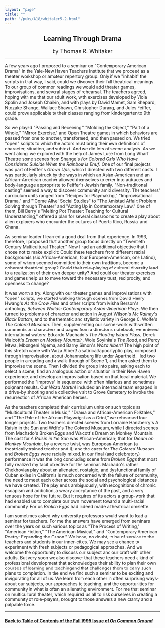 ```yaml
---
layout: "page"
title: ""
path: "/pubs/A18/whitaker5-2.html"
---
```

<main>
<center><h2>
Learning Through Drama</h2>
<font size="+1">by Thomas R. Whitaker</font>
</center><hr/>
A few years ago I proposed to a seminar on "Contemporary American  Drama"
in the Yale-New Haven Teachers Institute that we proceed as  a theater
workshop or amateur repertory group.  Only if we "inhabit"  the scripts in
that way, I said, could we discover their full theatrical  meanings.  To
our group of common readings we would add theater  games, improvisations,
and several stages of rehearsal.  The teachers  agreed, hoping with me
that our adult work, with exercises  developed by Viola Spolin and Joseph
Chaikin, and with plays by  David Mamet, Sam Shepard, Ntozake Shange,
Wallace Shawn,  Christopher Durang, and Jules Feiffer, could prove
applicable to their  classes ranging from kindergarten to 9th grade.
<p>
So we played "Passing and Receiving," "Molding the Object," "Part of a
Whole," "Mirror Exercise," and Open Theatre games in which  behaviors are
passed from one to another, transformed, and then  passed on.  We tried
"open" scripts to which the actors must bring  their own definitions of
character, situation, and subtext.  And we did  lots of scene analysis.
As we went along, we explored with the help  of James Luse from Long Wharf
Theatre some scenes from Shange's <i>For Colored Girls Who Have Considered
Suicide When the Rainbow is  Enuf</i>.  One of our final projects was part
of Feiffer's <i>Grown Ups</i>, which  I directed with two different casts.
I was particularly struck by the  ways in which an Asian-American and an
African-American teacher  allowed themselves to enter into attitudes and
body-language  appropriate to Feiffer's Jewish family.  "Non-traditional
casting"  seemed a way to discover community amid diversity.  The
teachers'  curriculum units ranged from "Recipes for Playmaking,"
"Improvisational Drama," and "'Come Alive' Social Studies" to "The
Amistad Affair: Problem Solving through Theater" and "Acting Up in
Contemporary Law." One of them, Bill Derry's "Melting Pot Theater:
Teaching for Cultural Understanding," offered a plan for several
classrooms to create a play about alien explorers who encounter the
cultures of Puerto Rico, Russia, and Ghana.
</p><p>As seminar leader I learned a good deal from that experience.  In
1993, therefore, I proposed that another group focus directly on
"Twentieth Century Multicultural Theater." Now I had an additional
objective that I chose not to make explicit: Could these teachers from
different racial backgrounds (six African-American, four
European-American, one Latino), some of whom seemed committed  to their
own traditions, become a coherent theatrical group? Could  their
role-playing of cultural diversity lead to a realization of their  own
deeper unity? And could our theater exercises and games help  us to move
toward the necessary trust, reciprocity, and openness to  change?
</p><p>
It was worth a try.  Along with our theater games and  improvisations with
"open" scripts, we started walking through  scenes from David Henry
Hwang's <i>As the Crow Flies</i> and other scripts  from Misha Berson's
anthology, <i>Between Worlds: Contemporary  Asian-American Plays</i>. We
then turned to problems of character and  action in August Wilson's <i>Ma
Rainey's Black Bottom</i>, and to the  thematic and stylistic variety in
George C. Wolfe's <i>The Colored  Museum</i>.  Then, supplementing our
scene-work with written  comments on characters and pages from a
director's notebook, we  entered international waters: Eduardo Machado's
<i>The Floating Island  Plays</i>, Derek Walcott's <i>Dream on Monkey
Mountain</i>, Wole Soyinka's <i>The Road</i>, and Percy Mtwa, Mbongeni
Ngema, and Barny Simon's <i>Woza Albert!</i> The high point of this
stretch came with Woza Albert!  ­a satirical/apocalyptic play,
composed through improvisation,  about Johannesburg life under Apartheid.
I led two people in a  reading and a walk-through of Scene 1, and then
asked them to  improvise the scene.  Then I divided the group into pairs,
asking  each to select a scene, find an analogous action or situation in
their  New Haven experience, and develop an improvisation based on that
local material.  We performed the "improvs" in sequence, with often
hilarious and sometimes poignant results.  Our <i>Woza Martin!</i>
included  an interracial team engaged in a drive-by shooting and a
collective  visit to Grove Cemetery to invoke the resurrection of  African
American heroes.
</p><p>
As the teachers completed their curriculum units on such topics as
"Multicultural Theater in Music," "Drama and African-American  Folktales,"
and "The Role of the African Playwright as a Griot," we  rehearsed four
longer projects.  Two teachers directed scenes from  Lorraine Hansberry's
A Raisin in the Sun and Wolfe's The Colored  Museum, while I directed
scenes from Machado's Broken Eggs and  Walcott's Dream on Monkey Mountain.
The cast for <i>A Raisin in the  Sun</i> was African-American; that for
<i>Dream on Monkey Mountain</i>, by  a reverse twist, was
European-American (a theatrically trained  teacher and I); and the casts
for <i>The Colored Museum</i> and <i>Broken  Eggs</i> were racially mixed.
In our final (and celebratory) performance  it was the long concluding
scene from <i>Broken Eggs</i> that most fully  realized my tacit objective
for the seminar.  Machado's rather  Chekhovian play about an alienated,
nostalgic, and dysfunctional  family of Cuban exiles in California is much
concerned with the  failure of community, the need to meet each other
across the social  and psychological distances we have created.  The play
ends  ambiguously, with recognitions of chronic escapism and addiction, a
weary acceptance of the past, and a very tenuous hope for the  future.
But it requires of its actors a group-work that had enabled us  to
complete our own movement toward a multi-racial community.   For us
<i>Broken Eggs</i> had indeed made a theatrical omelette.
</p><p>
I am sometimes asked why university professors would want to lead  a
seminar for teachers.  For me the answers have emerged from  seminars over
the years on such various topics as "The Process of  Writing," "American
Fiction," "The American Musical," and  "Contemporary American Poetry:
Expanding the Canon." We hope, no  doubt, to be of service to the teachers
and students in our  inner-cities.  We may see a chance to experiment with
fresh subjects  or pedagogical approaches.  And we welcome the opportunity
to  discuss our subject and our craft with other adults.  But very soon we
also discover that these teachers need a kind of professional  development
that acknowledges their ability to plan their own  courses of learning and
teaching­and that challenges them to carry  such plans to completion.
In the end we find such a seminar to be  exciting and invigorating for all
of us.  We learn from each other in  often surprising ways­about our
subjects, our approaches to  teaching, and the opportunities for community
in what is often an  alienating environment.  For me that seminar on
multicultural  theater, which required us all to risk ourselves in
creating a  community of role-players, brought to those answers a new
clarity  and a palpable force.
</p><hr/>
<h4><a href="/pubs/A18/">Back to
Table of Contents of the Fall 1995 Issue of <i>On Common
Ground</i></a>
</h4>
</main>
